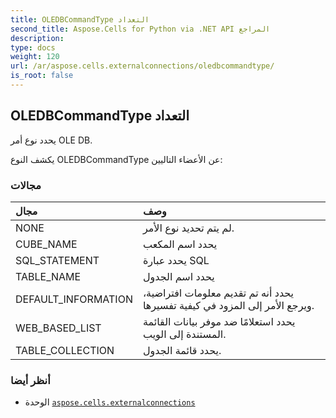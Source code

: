```yaml
---
title: OLEDBCommandType التعداد
second_title: Aspose.Cells for Python via .NET API المراجع
description:
type: docs
weight: 120
url: /ar/aspose.cells.externalconnections/oledbcommandtype/
is_root: false
---
```

##  OLEDBCommandType التعداد
يحدد نوع أمر OLE DB.



يكشف النوع OLEDBCommandType عن الأعضاء التاليين:

###  مجالات
| مجال| وصف|
| :- | :- |
| NONE | لم يتم تحديد نوع الأمر.|
| CUBE_NAME | يحدد اسم المكعب|
| SQL_STATEMENT | يحدد عبارة SQL|
| TABLE_NAME | يحدد اسم الجدول|
| DEFAULT_INFORMATION | يحدد أنه تم تقديم معلومات افتراضية، ويرجع الأمر إلى المزود في كيفية تفسيرها.|
| WEB_BASED_LIST | يحدد استعلامًا ضد موفر بيانات القائمة المستندة إلى الويب.|
| TABLE_COLLECTION | يحدد قائمة الجدول.|



###  أنظر أيضا
* الوحدة [`aspose.cells.externalconnections`](..)
